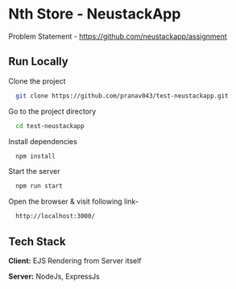 
# Nth Store - NeustackApp

Problem Statement - https://github.com/neustackapp/assignment

## Run Locally

Clone the project

```bash
  git clone https://github.com/pranav043/test-neustackapp.git
```

Go to the project directory

```bash
  cd test-neustackapp
```

Install dependencies

```bash
  npm install
```

Start the server

```bash
  npm run start
```

Open the browser & visit following link-

```bash
  http://localhost:3000/
```


## Tech Stack

**Client:** EJS Rendering from Server itself

**Server:** NodeJs, ExpressJs

